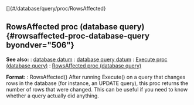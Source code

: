[]{#/database/query/proc/RowsAffected}
## RowsAffected proc (database query) {#rowsaffected-proc-database-query byondver="506"}
**See also:**
:   [database datum](#/database)
:   [database query datum](#/database/query)
:   [Execute proc (database query)](#/database/query/proc/Execute)
:   [RowsAffected proc (database
    query)](#/database/query/proc/RowsAffected)
<!-- -->
**Format:**
:   RowsAffected()
After running Execute() on a query that changes rows in the database
(for instance, an UPDATE query), this proc returns the number of rows
that were changed. This can be useful if you need to know whether a
query actually did anything.